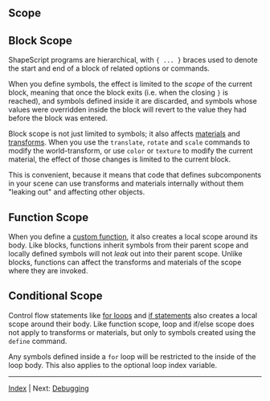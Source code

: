 Scope
---

## Block Scope

ShapeScript programs are hierarchical, with `{ ... }` braces used to denote the start and end of a block of related options or commands.

When you define symbols, the effect is limited to the *scope* of the current block, meaning that once the block exits (i.e. when the closing `}` is reached), and symbols defined inside it are discarded, and symbols whose values were overridden inside the block will revert to the value they had before the block was entered.

Block scope is not just limited to symbols; it also affects [materials](materials.md) and [transforms](transforms.md). When you use the `translate`, `rotate` and `scale` commands to modify the world-transform, or use `color` or `texture` to modify the current material, the effect of those changes is limited to the current block.

This is convenient, because it means that code that defines subcomponents in your scene can use transforms and materials internally without them "leaking out" and affecting other objects.

## Function Scope

When you define a [custom function](functions.md#custom-functions), it also creates a local scope around its body. Like blocks, functions inherit symbols from their parent scope and locally defined symbols will not *leak* out into their parent scope. Unlike blocks, functions can affect the transforms and materials of the scope where they are invoked.

## Conditional Scope

Control flow statements like [for loops](control-flow.md#loops) and [if statements](control-flow.md#if-else) also creates a local scope around their body. Like function scope, loop and if/else scope does not apply to transforms or materials, but only to symbols created using the `define` command.

Any symbols defined inside a `for` loop will be restricted to the inside of the loop body. This also applies to the optional loop index variable.

---
[Index](index.md) | Next: [Debugging](debugging.md)
